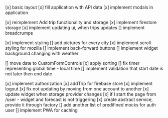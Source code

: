 [x] basic layout
[x] fill application with API data
[x] implement modals in application

[x] reimplement Add trip functionality and storage
[x] implement firestore storage
[x] implement updating ui, when trips updates
[] implement breadcrumps

[x] implement styling
[] add pictures for every city
[x] implement scroll styling for mozilla
[] implement back-forward buttons
[] implement widget background changing with weather

[] move date to CustomFormControls
[x] apply sorting
[] fix timer representing global time - local time
[] implement validation that start date is not later then end date

[x] implement authorization
[x] addTrip for firebase store
[x] implement logout
[x] fix not updating by moving from one account to another
[x] update widget when storage provider changes
[x] if I start the page from /user - widget and forecast is not triggering
[x] create abstract service, provide it through factory
[] add another list of predifined mocks for auth user
[] implement PWA for caching
